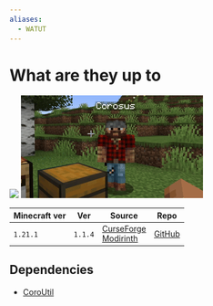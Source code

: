 ```yaml
---
aliases:
  - WATUT
---
```


# What are they up to

![](https://media.forgecdn.net/avatars/thumbnails/914/103/256/256/638370880469858157.png)
![](https://raw.githubusercontent.com/Corosauce/WATUT/1.20/showcase/typing.gif)

| Minecraft ver | Ver     | Source                                                                                                                                   | Repo                                         |
| ------------- | ------- | ---------------------------------------------------------------------------------------------------------------------------------------- | -------------------------------------------- |
| `1.21.1`      | `1.1.4` | [CurseForge](https://www.curseforge.com/minecraft/mc-mods/what-are-they-up-to)<br>[Modirinth](https://modrinth.com/mod/what-are-they-up-to) | [GitHub](https://github.com/Corosauce/WATUT) |

## Dependencies
- [CoroUtil](CoroUtil.md)

